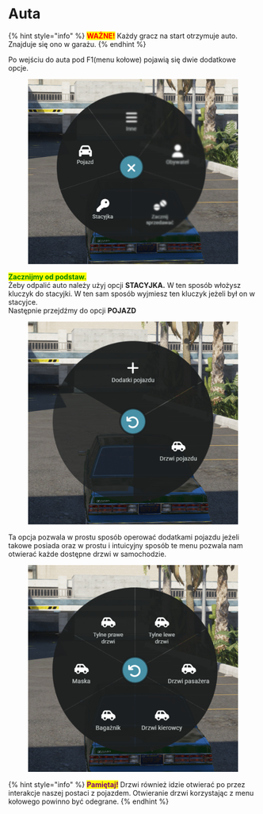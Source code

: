 # Auta

{% hint style="info" %}
<mark style="color:red;">**WAŻNE!**</mark> Każdy gracz na start otrzymuje auto. Znajduje się ono w garażu.
{% endhint %}

Po wejściu do auta pod F1(menu kołowe) pojawią się dwie dodatkowe opcje.

<figure><img src="../.gitbook/assets/auto.png" alt=""><figcaption></figcaption></figure>

<mark style="color:green;">**Zacznijmy od podstaw.**</mark> \
Żeby odpalić auto należy użyj opcji **STACYJKA.** W ten sposób włożysz kluczyk do stacyjki. W ten sam sposób wyjmiesz ten kluczyk jeżeli był on w stacyjce.\
Następnie przejdźmy do opcji **POJAZD**

<figure><img src="../.gitbook/assets/obraz_2025-08-13_182459507.png" alt=""><figcaption></figcaption></figure>

Ta opcja pozwala w prostu sposób operować dodatkami pojazdu jeżeli takowe posiada oraz w prostu i intuicyjny sposób te menu pozwala nam otwierać każde dostępne drzwi w samochodzie.

<figure><img src="../.gitbook/assets/obraz_2025-08-13_182847829.png" alt=""><figcaption></figcaption></figure>

{% hint style="info" %}
<mark style="color:purple;">**Pamiętaj!**</mark> Drzwi również idzie otwierać po przez interakcje naszej postaci z pojazdem. Otwieranie drzwi korzystając z menu kołowego powinno być odegrane.
{% endhint %}
